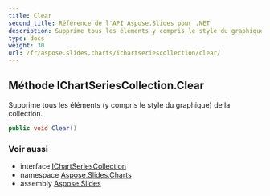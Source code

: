 ```yaml
---
title: Clear
second_title: Référence de l'API Aspose.Slides pour .NET
description: Supprime tous les éléments y compris le style du graphique de la collection.
type: docs
weight: 30
url: /fr/aspose.slides.charts/ichartseriescollection/clear/
---
```


## Méthode IChartSeriesCollection.Clear

Supprime tous les éléments (y compris le style du graphique) de la collection.

```csharp
public void Clear()
```

### Voir aussi

* interface [IChartSeriesCollection](../../ichartseriescollection)
* namespace [Aspose.Slides.Charts](../../ichartseriescollection)
* assembly [Aspose.Slides](../../../)

<!-- NE PAS MODIFIER : généré par xmldocmd pour Aspose.Slides.dll -->